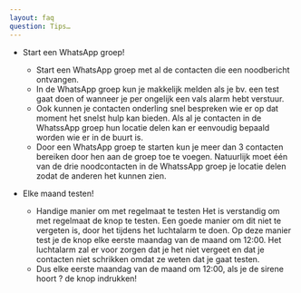 ```yaml
---
layout: faq
question: Tips…
---
```

* Start een WhatsApp groep!
  + Start een WhatsApp groep met al de contacten die een noodbericht ontvangen.
  + In de WhatsApp groep kun je makkelijk melden als je bv. een test gaat doen of wanneer je per ongelijk een vals alarm hebt verstuur.
  + Ook kunnen je contacten onderling snel bespreken wie er op dat moment het snelst hulp kan bieden.  Als al je contacten in de WhatssApp groep hun locatie delen kan er eenvoudig bepaald worden wie er in de buurt is.
  + Door een WhatsApp groep te starten kun je meer dan 3 contacten bereiken door hen aan de groep toe te voegen. Natuurlijk moet één van de drie noodcontacten in de WhatssApp groep je locatie delen zodat de anderen het kunnen zien.

* Elke maand testen!
  + Handige manier om met regelmaat te testen Het is verstandig om met regelmaat de knop te testen. Een goede manier om dit niet te vergeten is, door het tijdens het luchtalarm te doen. Op deze manier test je de knop elke eerste maandag van de maand om 12:00. Het luchtalarm zal er voor zorgen dat je het niet vergeet en dat je contacten niet schrikken omdat ze weten dat je gaat testen.
  + Dus elke eerste maandag van de maand om 12:00, als je de sirene hoort ? de knop indrukken!
